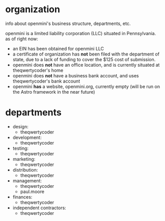 # organization
info about openmini's business structure, departments, etc.

openmini is a limited liability corporation (LLC) situated in Pennsylvania.  
as of right now:
- an EIN has been obtained for openmini LLC
- a certificate of organization has **not** been filed with the department of state, due to a lack of funding to cover the $125 cost of submission.
- openmini does **not** have an office location, and is currently situated at theqwertycoder's home
- openmini does **not** have a business bank account, and uses theqwertycoder's bank account
- openmini **has** a website, openmini.org, currently empty (will be run on the Astro framework in the near future)

# departments

- design:
	- theqwertycoder
- development:
	- theqwertycoder
- testing:
	- theqwertycoder
- marketing:
	- theqwertycoder
- distribution:
	- theqwertycoder
- management:
	- theqwertycoder
	- paul.moore
- finances:
	- theqwertycoder
- independent contractors:
	- theqwertycoder